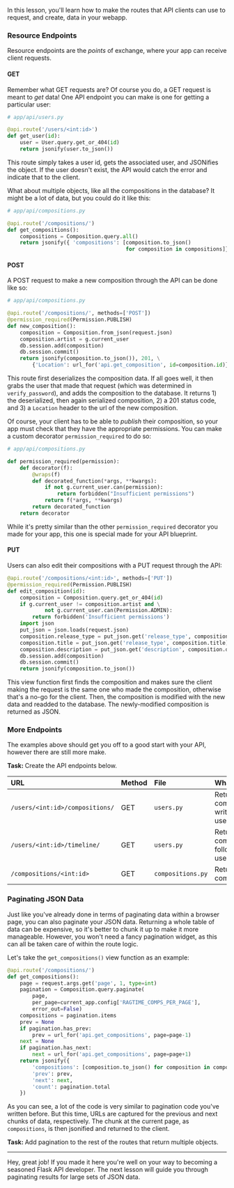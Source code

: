In this lesson, you'll learn how to make the routes that API clients can use to request, and create, data in your webapp.

### Resource Endpoints

Resource endpoints are the *points* of exchange, where your app can receive client requests.

#### GET

Remember what GET requests are? Of course you do, a GET request is meant to *get* data! One API endpoint you can make is one for getting a particular user:

```python
# app/api/users.py

@api.route('/users/<int:id>')
def get_user(id):
    user = User.query.get_or_404(id)
    return jsonify(user.to_json())
```

This route simply takes a user id, gets the associated user, and JSONifies the object. If the user doesn't exist, the API would catch the error and indicate that to the client.

What about multiple objects, like all the compositions in the database? It might be a lot of data, but you could do it like this:

```python
# app/api/compositions.py

@api.route('/compositions/')
def get_compositions():
    compositions = Composition.query.all()
    return jsonify({ 'compositions': [composition.to_json()
                                      for composition in compositions]})
```

#### POST

A POST request to make a new composition through the API can be done like so:

```python
# app/api/compositions.py

@api.route('/compositions/', methods=['POST'])
@permission_required(Permission.PUBLISH)
def new_composition():
    composition = Composition.from_json(request.json)
    composition.artist = g.current_user
    db.session.add(composition)
    db.session.commit()
    return jsonify(composition.to_json()), 201, \
        {'Location': url_for('api.get_composition', id=composition.id)}
```

This route first deserializes the composition data. If all goes well, it then grabs the user that made that request (which was determined in `verify_password`), and adds the composition to the database. It returns 1) the deserialized, then again serialized composition, 2) a 201 status code, and 3) a `Location` header to the url of the new composition.

Of course, your client has to be able to *publish* their composition, so your app must check that they have the appropriate permissions. You can make a custom decorator `permission_required` to do so:

```python
# app/api/compositions.py

def permission_required(permission):
    def decorator(f):
        @wraps(f)
        def decorated_function(*args, **kwargs):
            if not g.current_user.can(permission):
                return forbidden("Insufficient permissions")
            return f(*args, **kwargs)
        return decorated_function
    return decorator
```

While it's pretty similar than the other `permission_required` decorator you made for your app, this one is special made for your API blueprint.

#### PUT

Users can also edit their compositions with a PUT request through the API:

```python
@api.route('/compositions/<int:id>', methods=['PUT'])
@permission_required(Permission.PUBLISH)
def edit_composition(id):
    composition = Composition.query.get_or_404(id)
    if g.current_user != composition.artist and \
            not g.current_user.can(Permission.ADMIN):
        return forbidden('Insufficient permissions')
    import json
    put_json = json.loads(request.json)
    composition.release_type = put_json.get('release_type', composition.release_type)
    composition.title = put_json.get('release_type', composition.title)
    composition.description = put_json.get('description', composition.description)
    db.session.add(composition)
    db.session.commit()
    return jsonify(composition.to_json())
```

This view function first finds the composition and makes sure the client making the request is the same one who made the composition, otherwise that's a no-go for the client. Then, the composition is modified with the new data and readded to the database. The newly-modified composition is returned as JSON.

### More Endpoints

The examples above should get you off to a good start with your API, however there are still more make.

<div class="alert alert-info" role="alert"><b>Task: </b>Create the API endpoints below.</div>

| URL                                | Method | File              | What It Does                                   |
| :--------------------------------- | :----- | :---------------- | :--------------------------------------------- |
| `/users/<int:id>/compositions/`    | GET    | `users.py`        | Return all the compositions written by a user  |
| `/users/<int:id>/timeline/`        | GET    | `users.py`        | Return all the compositions followed by a user |
| `/compositions/<int:id>`           | GET    | `compositions.py` | Return a composition                           |

### Paginating JSON Data

Just like you've already done in terms of paginating data within a browser page, you can also paginate your JSON data. Returning a whole table of data can be expensive, so it's better to chunk it up to make it more manageable. However, you won't need a fancy pagination widget, as this can all be taken care of within the route logic.

Let's take the `get_compositions()` view function as an example:

```python
@api.route('/compositions/')
def get_compositions():
    page = request.args.get('page', 1, type=int)
    pagination = Composition.query.paginate(
        page,
        per_page=current_app.config['RAGTIME_COMPS_PER_PAGE'],
        error_out=False)
    compositions = pagination.items
    prev = None
    if pagination.has_prev:
        prev = url_for('api.get_compositions', page=page-1)
    next = None
    if pagination.has_next:
        next = url_for('api.get_compositions', page=page+1)
    return jsonify({
        'compositions': [composition.to_json() for composition in compositions],
        'prev': prev,
        'next': next,
        'count': pagination.total
    })
```

As you can see, a lot of the code is very similar to pagination code you've written before. But this time, URLs are captured for the previous and next chunks of data, respectively. The chunk at the current page, as `compositions`, is then jsonified and returned to the client.

<div class="alert alert-info" role="alert"><b>Task: </b>Add pagination to the rest of the routes that return multiple objects.</div>

___

Hey, great job! If you made it here you're well on your way to becoming a seasoned Flask API developer. The next lesson will guide you through paginating results for large sets of JSON data.
